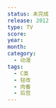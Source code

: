 ```yaml
---
status: 未完成
release: 2012
type: TV
score:
year:
month:
category:
  - 动漫
tags:
  - C类
  - 轻改
  - 肉番
  - 后宫
---
```

